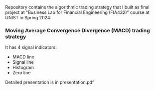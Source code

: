 

Repository contains the algorithmic trading strategy that I built as final project at "Business Lab for Financial Engineering (FIA432)" course at UNIST in Spring 2024.  


### Moving Average Convergence Divergence (MACD) trading strategy 
It has 4 signal indicators: 
- MACD line
- Signal line
- Histogram
- Zero line

Detailed presentation is in presentation.pdf


